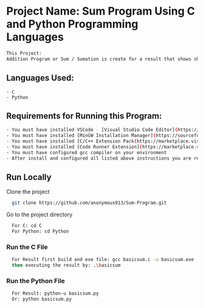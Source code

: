 
# Project Name: Sum Program Using C and Python Programming Languages

```bash
This Project: 
Addition Program or Sum / Sumation is create for a result that shows short mathematics addition of two value.
```

## Languages Used:  
``` - C ```  
``` - Python ```

## Requirements for Running this Program:
```bash
- You must have installed VSCode - [Visual Studio Code Editor](https://code.visualstudio.com/Download) 
- You must have installed [MinGW Installation Manager](https://sourceforge.net/projects/mingw/) 
- You must have installed [C/C++ Extension Pack(https://marketplace.visualstudio.com/items?itemName=ms-vscode.cpptools-extension-pack) on Visual Studio Code
- You must have installed [Code Runner Extension](https://marketplace.visualstudio.com/items?itemName=formulahendry.code-runner) on Visual Studio Code
- You must have configured gcc compiler on your environment
- After install and configured all listed above instructions you are ready to go.

```
## Run Locally

Clone the project
```bash
  git clone https://github.com/anonymous913/Sum-Program.git
```

Go to the project directory

```bash
  For C: cd C 
  For Python: cd Python
```

### Run the C File

```bash
  For Result first build and exe file: gcc basicsum.c -o basicsum.exe
  then executing the result by: .\basicsum
```  
### Run the Python File
```bash
  For Result: python-u basicsum.py
  Or: python basicsum.py
```

